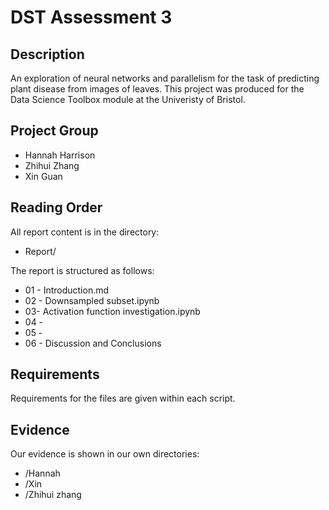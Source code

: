 # DST Assessment 3

## Description

An exploration of neural networks and parallelism for the task of predicting plant disease from images of leaves. This project was produced for the Data Science Toolbox module at the Univeristy of Bristol.

## Project Group

* Hannah Harrison
* Zhihui Zhang
* Xin Guan


## Reading Order

All report content is in the directory:

* Report/

The report is structured as follows:

* 01 - Introduction.md
* 02 - Downsampled subset.ipynb
* 03- Activation function investigation.ipynb
* 04 - 
* 05 - 
* 06 - Discussion and Conclusions


## Requirements

Requirements for the files are given within each script.

## Evidence
Our evidence is shown in our own directories:

* /Hannah
* /Xin
* /Zhihui zhang
